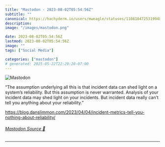 ```yaml
---
title: "Mastodon - 2023-08-02T05:54:56Z"
subtitle: ""
canonical: https://hachyderm.io/users/mweagle/statuses/110818472531994847
description:
image: "/images/mastodon.png"

date: 2023-08-02T05:54:56Z
lastmod: 2023-08-02T05:54:56Z
image: ""
tags: ["Social Media"]

categories: ["mastodon"]
# generated: 2025-05-22T22:29:20-07:00
---
```

![Mastodon](/images/mastodon.png)

<p>“The assumption underlying all this is that incident data can shed light on a system’s reliability. But this assumption is never warranted. Analysis of your incident data may shed light on your incidents. But incident data really can’t tell you anything about your reliability.”</p><p><a href="https://blog.danslimmon.com/2023/04/04/incident-metrics-tell-you-nothing-about-reliability/" target="_blank" rel="nofollow noopener noreferrer" translate="no"><span class="invisible">https://</span><span class="ellipsis">blog.danslimmon.com/2023/04/04</span><span class="invisible">/incident-metrics-tell-you-nothing-about-reliability/</span></a></p>


###### [Mastodon Source 🐘](https://hachyderm.io/@mweagle/110818472531994847)

___
